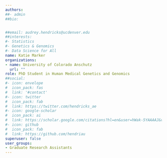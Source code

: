 ```yaml
---
authors:
##- admin
##bio: 


##email: audrey.hendricks@ucdenver.edu
##interests:
#- Statistics
#- Genetics & Genomics
#- Data Science for All
name: Katie Marker
organizations:
- name: University of Colorado Anschutz
  url: ""
role: PhD Student in Human Medical Genetics and Genomics
##social:
#- icon: envelope
#  icon_pack: fas
#  link: '#contact'
#- icon: twitter
#  icon_pack: fab
#  link: https://twitter.com/hendricks_ae
#- icon: google-scholar
#  icon_pack: ai
#  link: https://scholar.google.com/citations?hl=en&user=hWak-5YAAAAJ&view_op=list_works
#- icon: github
#  icon_pack: fab
#  link: https://github.com/hendriau
superuser: false
user_groups:
- Graduate Research Assistants
---
```



